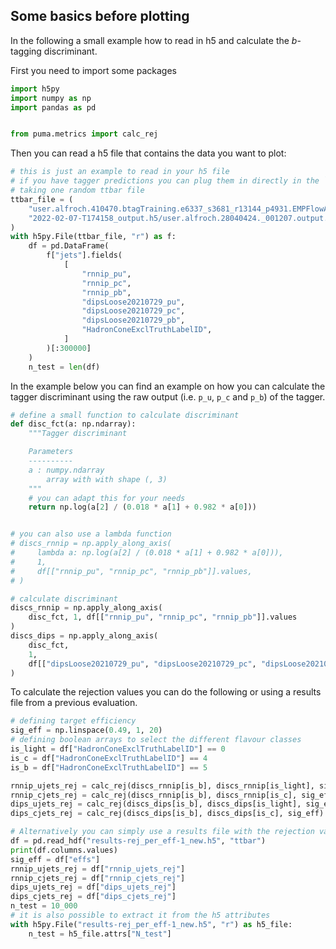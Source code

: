 ## Some basics before plotting

In the following a small example how to read in h5 and calculate the _b_-tagging
discriminant.

First you need to import some packages

```py
import h5py
import numpy as np
import pandas as pd


from puma.metrics import calc_rej
```

Then you can read a h5 file that contains the data you want to plot:

```py
# this is just an example to read in your h5 file
# if you have tagger predictions you can plug them in directly in the `disc_fct` as well
# taking one random ttbar file
ttbar_file = (
    "user.alfroch.410470.btagTraining.e6337_s3681_r13144_p4931.EMPFlowAll."
    "2022-02-07-T174158_output.h5/user.alfroch.28040424._001207.output.h5"
)
with h5py.File(ttbar_file, "r") as f:
    df = pd.DataFrame(
        f["jets"].fields(
            [
                "rnnip_pu",
                "rnnip_pc",
                "rnnip_pb",
                "dipsLoose20210729_pu",
                "dipsLoose20210729_pc",
                "dipsLoose20210729_pb",
                "HadronConeExclTruthLabelID",
            ]
        )[:300000]
    )
    n_test = len(df)
```

In the example below you can find an example on how you can calculate the tagger
discriminant using the raw output (i.e. `p_u`, `p_c` and `p_b`) of the tagger.

```py
# define a small function to calculate discriminant
def disc_fct(a: np.ndarray):
    """Tagger discriminant

    Parameters
    ----------
    a : numpy.ndarray
        array with with shape (, 3)
    """
    # you can adapt this for your needs
    return np.log(a[2] / (0.018 * a[1] + 0.982 * a[0]))


# you can also use a lambda function
# discs_rnnip = np.apply_along_axis(
#     lambda a: np.log(a[2] / (0.018 * a[1] + 0.982 * a[0])),
#     1,
#     df[["rnnip_pu", "rnnip_pc", "rnnip_pb"]].values,
# )

# calculate discriminant
discs_rnnip = np.apply_along_axis(
    disc_fct, 1, df[["rnnip_pu", "rnnip_pc", "rnnip_pb"]].values
)
discs_dips = np.apply_along_axis(
    disc_fct,
    1,
    df[["dipsLoose20210729_pu", "dipsLoose20210729_pc", "dipsLoose20210729_pb"]].values,
)
```

To calculate the rejection values you can do the following or using a results file
from a previous evaluation.

```py
# defining target efficiency
sig_eff = np.linspace(0.49, 1, 20)
# defining boolean arrays to select the different flavour classes
is_light = df["HadronConeExclTruthLabelID"] == 0
is_c = df["HadronConeExclTruthLabelID"] == 4
is_b = df["HadronConeExclTruthLabelID"] == 5

rnnip_ujets_rej = calc_rej(discs_rnnip[is_b], discs_rnnip[is_light], sig_eff)
rnnip_cjets_rej = calc_rej(discs_rnnip[is_b], discs_rnnip[is_c], sig_eff)
dips_ujets_rej = calc_rej(discs_dips[is_b], discs_dips[is_light], sig_eff)
dips_cjets_rej = calc_rej(discs_dips[is_b], discs_dips[is_c], sig_eff)
```

```py
# Alternatively you can simply use a results file with the rejection values
df = pd.read_hdf("results-rej_per_eff-1_new.h5", "ttbar")
print(df.columns.values)
sig_eff = df["effs"]
rnnip_ujets_rej = df["rnnip_ujets_rej"]
rnnip_cjets_rej = df["rnnip_cjets_rej"]
dips_ujets_rej = df["dips_ujets_rej"]
dips_cjets_rej = df["dips_cjets_rej"]
n_test = 10_000
# it is also possible to extract it from the h5 attributes
with h5py.File("results-rej_per_eff-1_new.h5", "r") as h5_file:
    n_test = h5_file.attrs["N_test"]
```
